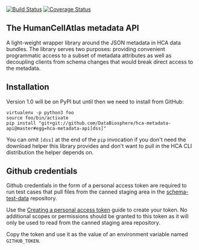 [![Build Status](https://travis-ci.org/HumanCellAtlas/metadata-api.svg?branch=develop)](https://travis-ci.org/HumanCellAtlas/metadata-api)
[![Coverage Status](https://coveralls.io/repos/github/HumanCellAtlas/metadata-api/badge.svg?branch=develop)](https://coveralls.io/github/HumanCellAtlas/metadata-api?branch=develop)

## The HumanCellAtlas metadata API

A light-weight wrapper library around the JSON metadata in HCA data bundles.
The library serves two purposes: providing convenient programmatic access to a
subset of metadata attributes as well as decoupling clients from schema changes
that would break direct access to the metadata.


## Installation

Version 1.0 will be on PyPI but until then we need to install from GitHub: 

```
virtualenv -p python3 foo
source foo/bin/activate
pip install "git+git://github.com/DataBiosphere/hca-metadata-api@master#egg=hca-metadata-api[dss]"
```

You can omit `[dss]` at the end of the `pip` invocation if you don't need
the download helper this library provides and don't want to pull in the HCA CLI
distribution the helper depends on.

## Github credentials

Github credentials in the form of a personal access token are required to run
test cases that pull files from the canned staging area in the
[schema-test-data](https://github.com/HumanCellAtlas/schema-test-data)
repository.

Use the
[Creating a personal access token](https://docs.github.com/en/github/authenticating-to-github/creating-a-personal-access-token)
guide to create your token. No additional scopes or permissions should be
granted to this token as it will only be used to read from the canned staging
area repository.

Copy the token and use it as the value of an environment variable named
`GITHUB_TOKEN`.
